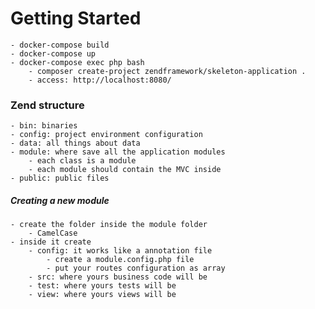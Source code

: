 # Getting Started

    - docker-compose build
    - docker-compose up
    - docker-compose exec php bash
        - composer create-project zendframework/skeleton-application .
        - access: http://localhost:8080/

### Zend structure

    - bin: binaries
    - config: project environment configuration
    - data: all things about data
    - module: where save all the application modules
        - each class is a module
        - each module should contain the MVC inside
    - public: public files

##### Creating a new module
    
    - create the folder inside the module folder
        - CamelCase
    - inside it create
        - config: it works like a annotation file
            - create a module.config.php file
            - put your routes configuration as array
        - src: where yours business code will be
        - test: where yours tests will be
        - view: where yours views will be